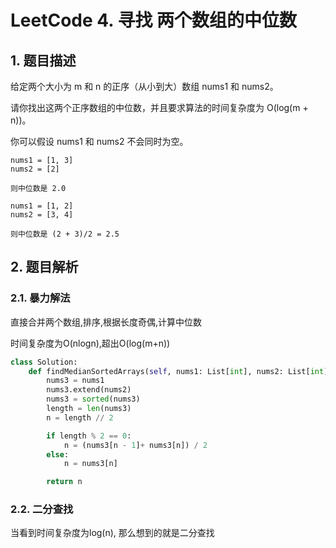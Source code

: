 # LeetCode 4. 寻找 两个数组的中位数

## 1. 题目描述

给定两个大小为 m 和 n 的正序（从小到大）数组 nums1 和 nums2。

请你找出这两个正序数组的中位数，并且要求算法的时间复杂度为 O(log(m + n))。

你可以假设 nums1 和 nums2 不会同时为空。

```
nums1 = [1, 3]
nums2 = [2]

则中位数是 2.0

nums1 = [1, 2]
nums2 = [3, 4]

则中位数是 (2 + 3)/2 = 2.5
```

## 2. 题目解析

### 2.1. 暴力解法

直接合并两个数组,排序,根据长度奇偶,计算中位数

时间复杂度为O(nlogn),超出O(log(m+n))

```python
class Solution:
    def findMedianSortedArrays(self, nums1: List[int], nums2: List[int]) -> float:
        nums3 = nums1
        nums3.extend(nums2)
        nums3 = sorted(nums3)
        length = len(nums3)
        n = length // 2

        if length % 2 == 0:
            n = (nums3[n - 1]+ nums3[n]) / 2
        else:
            n = nums3[n]

        return n
```

### 2.2.  二分查找

当看到时间复杂度为log(n), 那么想到的就是二分查找

